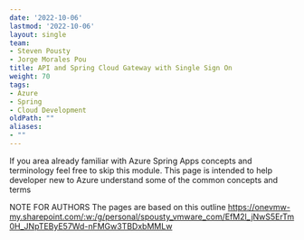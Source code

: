 ```yaml
---
date: '2022-10-06'
lastmod: '2022-10-06'
layout: single
team:
- Steven Pousty
- Jorge Morales Pou
title: API and Spring Cloud Gateway with Single Sign On
weight: 70
tags:
- Azure
- Spring
- Cloud Development
oldPath: ""
aliases:
- ""
---
```



If you area already familiar with Azure Spring Apps concepts and terminology feel free to skip
this module. This page is intended to help developer new to Azure understand some of the common concepts and terms


NOTE FOR AUTHORS The pages are based on this outline
https://onevmw-my.sharepoint.com/:w:/g/personal/spousty_vmware_com/EfM2l_jNwS5ErTm0H_JNpTEByE57Wd-nFMGw3TBDxbMMLw